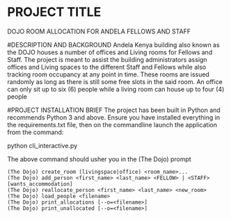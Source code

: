 # PROJECT TITLE
DOJO ROOM ALLOCATION FOR ANDELA FELLOWS AND STAFF

#DESCRIPTION AND BACKGROUND
Andela Kenya building also known as the DOJO houses a number of offices and Living rooms for Fellows and Staff.
The project is meant to assist the building administrators assign offices and Living spaces to the different Staff
and Fellows while also tracking room occupancy at any point in time. These rooms are issued randomly as long as there is
still some free slots in the said room. An office can only sit up to six (6) people while a living room can house up to four (4) people

#PROJECT INSTALLATION BRIEF
The project has been built in Python and recommends Python 3 and above. Ensure you have installed everything in the requirements.txt file, then on the commandline launch the application
from the command:

python cli_interactive.py

The above command should usher you in the (The Dojo) prompt

    (The Dojo) create_room (livingspace|office) <room_name>...
    (The Dojo) add_person <first_name> <last_name> <FELLOW> | <STAFF> [wants_accommodation]
    (The Dojo) reallocate_person <first_name> <last_name> <new_room>
    (The Dojo) load_people <filename>
    (The Dojo) print_allocations [--o=<filename>]
    (The Dojo) print_unallocated [--o=<filename>]

